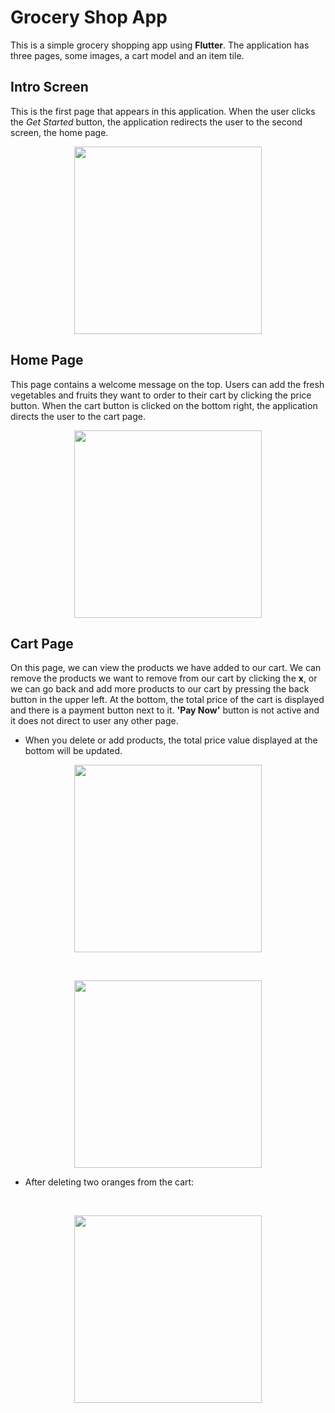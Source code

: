 # Grocery Shop App
This is a simple grocery shopping app using **Flutter**. The application has three pages, some images, a cart model and an item tile.

## Intro Screen
 This is the first page that appears in this application.  When the user clicks the *Get Started* button, the application redirects the user to the second screen, the home page.

<p align="center">
  <img src="https://user-images.githubusercontent.com/73114058/209576567-2e5145f1-1148-4704-8967-5f5d033cd1b4.jpeg" width="300"/>
</p>

## Home Page
This page contains a welcome message on the top. Users can add the fresh vegetables and fruits they want to order to their cart by clicking the price button. When the cart button is clicked on the bottom right, the application directs the user to the cart page.
<p align="center">
  <img src="https://user-images.githubusercontent.com/73114058/209576576-da8f08fd-d071-4683-9145-0539fd8defb8.jpeg" width="300"/>
</p>

## Cart Page
On this page, we can view the products we have added to our cart. We can remove the products we want to remove from our cart by clicking the **x**, or we can go back and add more products to our cart by pressing the back button in the upper left. 
At the bottom, the total price of the cart is displayed and there is a payment button next to it. **'Pay Now'** button is not active and it does not direct to user any other page.
  

 - When you delete or add products, the total price value displayed at
   the bottom will be updated.

<p align="center">
  <img src="https://user-images.githubusercontent.com/73114058/209576591-d1789438-353f-4124-af8b-f78655f0c803.jpeg" width="300"/>
</p>
<br>
<p align="center">
  <img src="https://user-images.githubusercontent.com/73114058/209576594-97a7f744-574a-4b01-b275-6e58aac32574.jpeg" width="300"/>
</p>

 - After deleting two oranges from the cart:

<br>
<p align="center">
  <img src="https://user-images.githubusercontent.com/73114058/209576600-05fc087c-b5ff-4ff0-a20c-3ef98edf432b.jpeg" width="300"/>
</p>
